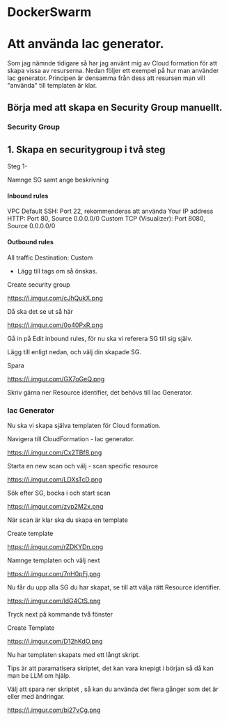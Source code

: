
# 






# DockerSwarm 





























# Att använda Iac generator. 

Som jag nämnde tidigare så har jag använt mig av Cloud formation för att skapa vissa av resurserna. Nedan följer ett exempel på hur man använder Iac generator. Principen är densamma från dess att resursen man vill "använda" till templaten är klar. 

## Börja med att skapa en Security Group manuellt. 

### Security Group

## 1. Skapa en securitygroup i två steg 

Steg 1-

Namnge SG samt ange beskrivning

#### Inbound rules 

VPC Default
SSH: Port 22, rekommenderas att använda Your IP address 
HTTP: Port 80, Source 0.0.0.0/0
Custom TCP (Visualizer): Port 8080, Source 0.0.0.0/0

#### Outbound rules

All traffic 
Destination: Custom 

* Lägg till tags om så önskas.

Create security group

https://i.imgur.com/cJhQukX.png


Då ska det se ut så här 

https://i.imgur.com/0o40PxR.png


Gå in på Edit inbound rules, för nu ska vi referera SG till sig själv.

Lägg till enligt nedan, och välj din skapade SG. 

Spara

https://i.imgur.com/GX7oGeQ.png

Skriv gärna ner Resource identifier, det behövs till Iac Generator. 


### Iac Generator

Nu ska vi skapa själva templaten för Cloud formation. 

Navigera till CloudFormation - Iac generator. 

https://i.imgur.com/Cx2TBf8.png

Starta en new scan och välj - scan specific resource 

https://i.imgur.com/LDXsTcD.png

Sök efter SG, bocka i och start scan 

https://i.imgur.com/zvp2M2x.png

När scan är klar ska du skapa en template 

Create template 

https://i.imgur.com/rZDKYDn.png


Namnge templaten och välj next 

https://i.imgur.com/7nH0pFj.png


Nu får du upp alla SG du har skapat, se till att välja rätt Resource identifier. 

https://i.imgur.com/ldG4CtS.png


Tryck next på kommande två fönster

Create Template 

https://i.imgur.com/D12hKdO.png


Nu har templaten skapats med ett långt skript.

Tips är att paramatisera skriptet, det kan vara knepigt i början så då kan man be LLM om hjälp.

Välj att spara ner skriptet , så kan du använda det flera gånger som det är eller med ändringar.

https://i.imgur.com/bi27vCg.png







